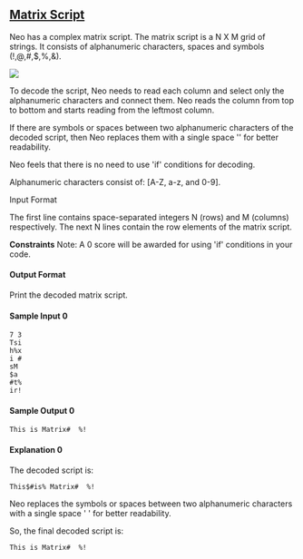 ## **[Matrix Script](https://www.hackerrank.com/challenges/matrix-script)** 
Neo has a complex matrix script. The matrix script is a N X M grid of strings. It consists of alphanumeric characters, spaces and symbols (!,@,#,$,%,&).

<img src="https://s3.amazonaws.com/hr-challenge-images/12524/1442753362-1075bd12d9-Capture.JPG"/>

To decode the script, Neo needs to read each column and select only the alphanumeric characters and connect them. Neo reads the column from top to bottom and starts reading from the leftmost column.

If there are symbols or spaces between two alphanumeric characters of the decoded script, then Neo replaces them with a single space '' for better readability.

Neo feels that there is no need to use 'if' conditions for decoding.

Alphanumeric characters consist of: [A-Z, a-z, and 0-9].

Input Format

The first line contains space-separated integers N (rows) and M (columns) respectively.
The next N lines contain the row elements of the matrix script.

**Constraints**
Note: A 0 score will be awarded for using 'if' conditions in your code.

#### Output Format

Print the decoded matrix script.

#### Sample Input 0
```
7 3
Tsi
h%x
i #
sM 
$a 
#t%
ir!
```

#### Sample Output 0
```
This is Matrix#  %!
```

#### Explanation 0

The decoded script is:

```
This$#is% Matrix#  %!
```
Neo replaces the symbols or spaces between two alphanumeric characters with a single space   ' ' for better readability.

So, the final decoded script is:
```
This is Matrix#  %!
```